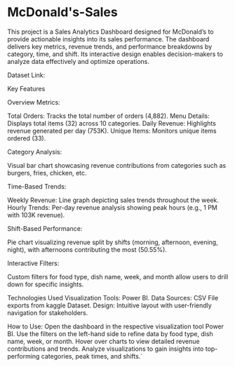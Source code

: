 # McDonald's-Sales 
This project is a Sales Analytics Dashboard designed for McDonald’s to provide actionable insights into its sales performance. The dashboard delivers key metrics, revenue trends, and performance breakdowns by category, time, and shift. Its interactive design enables decision-makers to analyze data effectively and optimize operations.

Dataset Link:

Key Features

Overview Metrics:

Total Orders: Tracks the total number of orders (4,882).
Menu Details: Displays total items (32) across 10 categories.
Daily Revenue: Highlights revenue generated per day (753K).
Unique Items: Monitors unique items ordered (33).

Category Analysis:

Visual bar chart showcasing revenue contributions from categories such as burgers, fries, chicken, etc.

Time-Based Trends:

Weekly Revenue: Line graph depicting sales trends throughout the week.
Hourly Trends: Per-day revenue analysis showing peak hours (e.g., 1 PM with 103K revenue).

Shift-Based Performance:

Pie chart visualizing revenue split by shifts (morning, afternoon, evening, night), with afternoons contributing the most (50.55%).

Interactive Filters:

Custom filters for food type, dish name, week, and month allow users to drill down for specific insights.

Technologies Used
Visualization Tools: Power BI.
Data Sources: CSV File exports from kaggle Dataset.
Design: Intuitive layout with user-friendly navigation for stakeholders.

How to Use:
Open the dashboard in the respective visualization tool Power BI.
Use the filters on the left-hand side to refine data by food type, dish name, week, or month.
Hover over charts to view detailed revenue contributions and trends.
Analyze visualizations to gain insights into top-performing categories, peak times, and shifts.`

